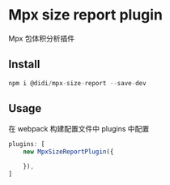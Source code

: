 # Mpx size report plugin

Mpx 包体积分析插件

## Install

```js
npm i @didi/mpx-size-report --save-dev
```

## Usage
在 webpack 构建配置文件中 plugins 中配置

```js
plugins: [
    new MpxSizeReportPlugin({

    }),
]
```
